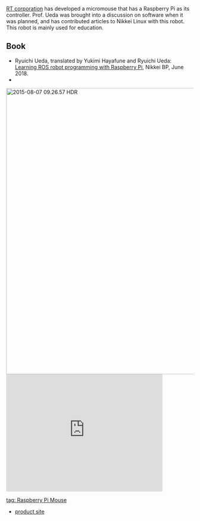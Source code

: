 <a href="http://www.rt-net.jp/" target="_blank" rel="noopener noreferrer">RT corporation</a> has developed a micromouse that has a Raspberry Pi as its controller. Prof. Ueda was brought into a discussion on software when it was planned, and has contributed articles to Nikkei Linux with this robot. This robot is mainly used for education.
<h2>Book</h2>
<ul>
 	<li>Ryuichi Ueda, translated by Yukimi Hayafune and Ryuichi Ueda: <a href="https://www.rt-shop.jp/index.php?main_page=product_info&amp;cPath=1317&amp;products_id=3655">Learning ROS robot programming with Raspberry Pi</a>, Nikkei BP, June 2018.</li>
 	<li></li>
</ul>
<a href="https://lab.ueda.asia/wp-content/uploads/2016/06/2015-08-07-09.26.57-HDR.jpg"><img class="aligncenter size-large wp-image-888" src="https://lab.ueda.asia/wp-content/uploads/2016/06/2015-08-07-09.26.57-HDR-1024x768.jpg" alt="2015-08-07 09.26.57 HDR" width="1024" height="768" /></a>

<iframe width="420" height="315" src="https://www.youtube.com/embed/nNwKVeCqjus" frameborder="0" allowfullscreen="allowfullscreen"></iframe>

<a href="?tag=raspberry-pi-mouse">tag: Raspberry Pi Mouse</a>
<ul>
 	<li><a href="http://products.rt-net.jp/micromouse/raspberry-pi-mouse" target="_blank" rel="noopener noreferrer">product site</a></li>
</ul>
